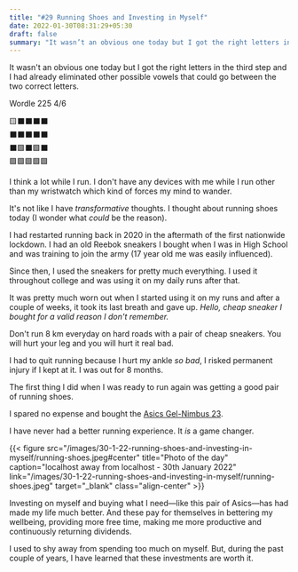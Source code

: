 ```yaml
---
title: "#29 Running Shoes and Investing in Myself"
date: 2022-01-30T08:31:29+05:30
draft: false
summary: "It wasn’t an obvious one today but I got the right letters in the third step and I had already eliminated other possible vowels that could go between the two correct letters."
---
```


It wasn't an obvious one today but I got the right letters in the third step and I had already eliminated other possible vowels that could go between the two correct letters.

Wordle 225 4/6

🟨⬛⬛⬛⬛\
⬛⬛⬛⬛⬛\
⬛🟩⬛🟩⬛\
🟩🟩🟩🟩🟩

I think a lot while I run. I don't have any devices with me while I run other than my wristwatch which kind of forces my mind to wander.

It's not like I have _transformative_ thoughts. I thought about running shoes today (I wonder what _could_ be the reason).

I had restarted running back in 2020 in the aftermath of the first nationwide lockdown. I had an old Reebok sneakers I bought when I was in High School and was training to join the army (17 year old me was easily influenced).

Since then, I used the sneakers for pretty much everything. I used it throughout college and was using it on my daily runs after that.

It was pretty much worn out when I started using it on my runs and after a couple of weeks, it took its last breath and gave up. _Hello, cheap sneaker I bought for a valid reason I don't remember._

Don't run 8 km everyday on hard roads with a pair of cheap sneakers. You will hurt your leg and you will hurt it real bad.

I had to quit running because I hurt my ankle _so bad_, I risked permanent injury if I kept at it. I was out for 8 months.

The first thing I did when I was ready to run again was getting a good pair of running shoes.

I spared no expense and bought the [Asics Gel-Nimbus 23](https://www.asics.com/us/en-us/gel-nimbus-23/p/ANA_1011B004-020.html?width=Standard).

I have never had a better running experience. It _is_ a game changer.

{{< figure src="/images/30-1-22-running-shoes-and-investing-in-myself/running-shoes.jpeg#center" title="Photo of the day" caption="localhost away from localhost - 30th January 2022" link="/images/30-1-22-running-shoes-and-investing-in-myself/running-shoes.jpeg" target="_blank" class="align-center" >}}

Investing on myself and buying what I need—like this pair of Asics—has had made my life much better. And these pay for themselves in bettering my wellbeing, providing more free time, making me more productive and continuously returning dividends.

I used to shy away from spending too much on myself. But, during the past couple of years, I have learned that these investments are worth it.
